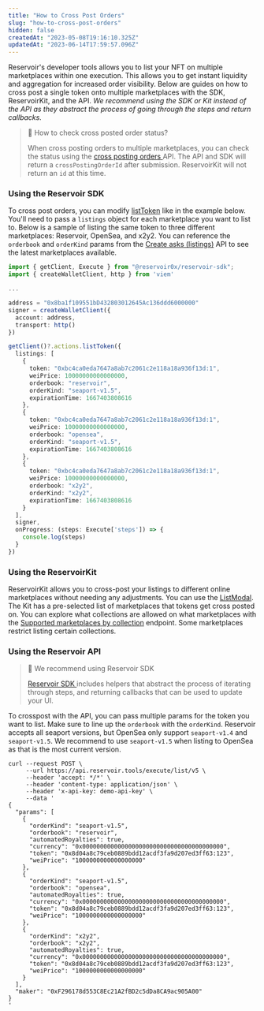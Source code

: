 ```yaml
---
title: "How to Cross Post Orders"
slug: "how-to-cross-post-orders"
hidden: false
createdAt: "2023-05-08T19:16:10.325Z"
updatedAt: "2023-06-14T17:59:57.096Z"
---
```

Reservoir's developer tools allows you to list your NFT on multiple marketplaces within one execution. This allows you to get instant liquidity and aggregation for increased order visibility. Below are guides on how to cross post a single token onto multiple marketplaces with the SDK, ReservoirKit, and the API. _We recommend using the SDK or Kit instead of the API as they abstract the process of going through the steps and return callbacks._

> 📘 How to check cross posted order status?
> 
> When cross posting orders to multiple marketplaces, you can check the status using the [cross posting orders ](https://docs.reservoir.tools/reference/getcrosspostingordersv1)API. The API and SDK will return a `crossPostingOrderId` after submission. ReservoirKit will not return an `id` at this time.

### Using the Reservoir SDK

To cross post orders, you can modify [listToken](https://docs.reservoir.tools/reference/listtoken) like in the example below. You'll need to pass a `listings` object for each marketplace you want to list to. Below is a sample of listing the same token to three different marketplaces: Reservoir, OpenSea, and x2y2. You can reference the `orderbook` and `orderKind` params from the [Create asks (listings)](ref:postexecutelistv5) API to see the latest marketplaces available.

```typescript
import { getClient, Execute } from "@reservoir0x/reservoir-sdk";
import { createWalletClient, http } from 'viem'

...

address = "0x8ba1f109551bD432803012645Ac136ddd6000000"
signer = createWalletClient({
  account: address,
  transport: http()
})

getClient()?.actions.listToken({
  listings: [
    {  
      token: "0xbc4ca0eda7647a8ab7c2061c2e118a18a936f13d:1",  
      weiPrice: 10000000000000000,  
      orderbook: "reservoir",  
      orderKind: "seaport-v1.5",  
      expirationTime: 1667403808616  
    },
    {
      token: "0xbc4ca0eda7647a8ab7c2061c2e118a18a936f13d:1",
      weiPrice: 10000000000000000,
      orderbook: "opensea",
      orderKind: "seaport-v1.5",
      expirationTime: 1667403808616
    },
    {
      token: "0xbc4ca0eda7647a8ab7c2061c2e118a18a936f13d:1",
      weiPrice: 10000000000000000,
      orderbook: "x2y2",
      orderKind: "x2y2",
      expirationTime: 1667403808616
    }
  ],
  signer,
  onProgress: (steps: Execute['steps']) => {
    console.log(steps)
  }
})
```

### Using the ReservoirKit

ReservoirKit allows you to cross-post your listings to different online marketplaces without needing any adjustments. You can use the [ListModal](https://docs.reservoir.tools/reference/listmodal). The Kit has a pre-selected list of marketplaces that tokens get cross posted on. You can explore what collections are allowed on what marketplaces with the [Supported marketplaces by collection](ref:getcollectionscollectionsupportedmarketplacesv1) endpoint. Some marketplaces restrict listing certain collections. 

### Using the Reservoir API

> 🚧 We recommend using Reservoir SDK
> 
> [Reservoir SDK ](#using-the-reservoir-sdk)includes helpers that abstract the process of iterating through steps, and returning callbacks that can be used to update your UI.

To crosspost with the API, you can pass multiple params for the token you want to list. Make sure to line up the `orderbook` with the `orderKind`. Reservoir accepts all seaport versions, but OpenSea only support `seaport-v1.4` and `seaport-v1.5`. We recommend to use `seaport-v1.5` when listing to OpenSea as that is the most current version.

```curl
curl --request POST \
     --url https://api.reservoir.tools/execute/list/v5 \
     --header 'accept: */*' \
     --header 'content-type: application/json' \
     --header 'x-api-key: demo-api-key' \
     --data '
{
  "params": [
    {
      "orderKind": "seaport-v1.5",
      "orderbook": "reservoir",
      "automatedRoyalties": true,
      "currency": "0x0000000000000000000000000000000000000000",
      "token": "0x8d04a8c79ceb0889bdd12acdf3fa9d207ed3ff63:123",
      "weiPrice": "1000000000000000000"
    },
    {
      "orderKind": "seaport-v1.5",
      "orderbook": "opensea",
      "automatedRoyalties": true,
      "currency": "0x0000000000000000000000000000000000000000",
      "token": "0x8d04a8c79ceb0889bdd12acdf3fa9d207ed3ff63:123",
      "weiPrice": "1000000000000000000"
    },
    {
      "orderKind": "x2y2",
      "orderbook": "x2y2",
      "automatedRoyalties": true,
      "currency": "0x0000000000000000000000000000000000000000",
      "token": "0x8d04a8c79ceb0889bdd12acdf3fa9d207ed3ff63:123",
      "weiPrice": "1000000000000000000"
    }
  ],
  "maker": "0xF296178d553C8Ec21A2fBD2c5dDa8CA9ac905A00"
}
'
```